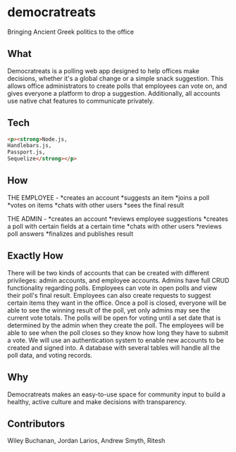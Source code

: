 # democratreats
Bringing Ancient Greek politics to the office

## What

Democratreats is a polling web app designed to help offices make decisions, whether it's a global change or a simple snack suggestion. This allows office administrators to create polls that employees can vote on, and gives everyone a platform to drop a suggestion. Additionally, all accounts use native chat features to communicate privately.

## Tech

```html
<p><strong>Node.js,
Handlebars.js,
Passport.js,
Sequelize</strong></p>
```
 
## How

THE EMPLOYEE - 
*creates an account
*suggests an item
*joins a poll
*votes on items
*chats with other users
*sees the final result

THE ADMIN - 
*creates an account
*reviews employee suggestions
*creates a poll with certain fields at a certain time
*chats with other users
*reviews poll answers
*finalizes and publishes result

## Exactly How

There will be two kinds of accounts that can be created with different privileges: admin accounts, and employee accounts. Admins have full CRUD functionality regarding polls. Employees can vote in open polls and view their poll's final result. Employees can also create requests to suggest certain items they want in the office. Once a poll is closed, everyone will be able to see the winning result of the poll, yet only admins may see the current vote totals. The polls will be open for voting until a set date that is determined by the admin when they create the poll. The employees will be able to see when the poll closes so they know how long they have to submit a vote. 
We will use an authentication system to enable new accounts to be created and signed into. A database with several tables will handle all the poll data, and voting records.

## Why

Democratreats makes an easy-to-use space for community input to build a healthy, active culture and make decisions with transparency.

## Contributors

Wiley Buchanan,
Jordan Larios,
Andrew Smyth,
Ritesh 